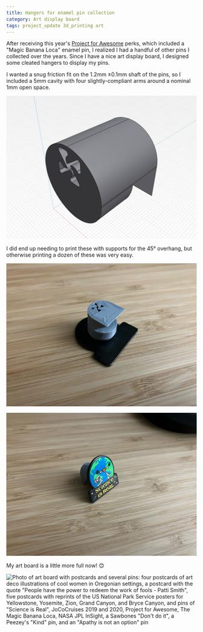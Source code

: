 ```yaml
---
title: Hangers for enamel pin collection
category: Art display board
tags: project_update 3d_printing art
---
```


After receiving this year's [Project for Awesome](https://www.projectforawesome.com/) perks, which included a "Magic Banana Loca" enamel pin, I realized I had a handful of other pins I collected over the years. Since I have a nice art display board, I designed some cleated hangers to display my pins.

I wanted a snug friction fit on the 1.2mm ±0.1mm shaft of the pins, so I included a 5mm cavity with four slightly-compliant arms around a nominal 1mm open space.

![Rendering of a cylindrical hanger with a pinwheel-shaped hole to hold the shaft of the pin and a 45° cleat in the back to mount on the art display board](/assets/art-display-board/pin-holder-rendering.png)

I did end up needing to print these with supports for the 45° overhang, but otherwise printing a dozen of these was very easy.

![Photo of the hanger mounted to the back of a pin; the cleat is facing up and the pinwheel hole is visible on the backside of the hanger](/assets/art-display-board/pin-holder-mounted-back.jpg)

![Photo of the front of the pin with the hanger nearly invisible in the back](/assets/art-display-board/pin-holder-mounted-front.jpg)

My art board is a little more full now! 😊

![Photo of art board with postcards and several pins: four postcards of art deco illustrations of cool women in Oregonian settings, a postcard with the quote "People have the power to redeem the work of fools - Patti Smith", five postcards with reprints of the US National Park Service posters for Yellowstone, Yosemite, Zion, Grand Canyon, and Bryce Canyon, and pins of "Science is Real", JoCoCruises 2019 and 2020, Project for Awesome, The Magic Banana Loca, NASA JPL InSight, a Sawbones "Don't do it", a Peezey's "Kind" pin, and an "Apathy is not an option" pin](/assets/art-display-board/art-board-with-pins.jpg)
